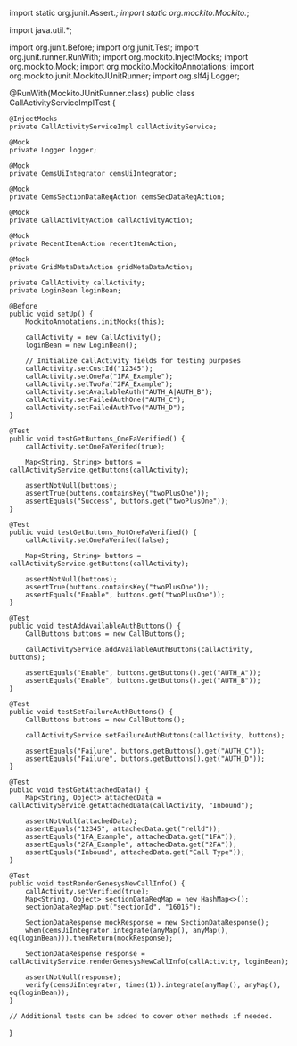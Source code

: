 import static org.junit.Assert.*;
import static org.mockito.Mockito.*;

import java.util.*;

import org.junit.Before;
import org.junit.Test;
import org.junit.runner.RunWith;
import org.mockito.InjectMocks;
import org.mockito.Mock;
import org.mockito.MockitoAnnotations;
import org.mockito.junit.MockitoJUnitRunner;
import org.slf4j.Logger;

@RunWith(MockitoJUnitRunner.class)
public class CallActivityServiceImplTest {

    @InjectMocks
    private CallActivityServiceImpl callActivityService;

    @Mock
    private Logger logger;

    @Mock
    private CemsUiIntegrator cemsUiIntegrator;

    @Mock
    private CemsSectionDataReqAction cemsSecDataReqAction;

    @Mock
    private CallActivityAction callActivityAction;

    @Mock
    private RecentItemAction recentItemAction;

    @Mock
    private GridMetaDataAction gridMetaDataAction;

    private CallActivity callActivity;
    private LoginBean loginBean;

    @Before
    public void setUp() {
        MockitoAnnotations.initMocks(this);

        callActivity = new CallActivity();
        loginBean = new LoginBean();

        // Initialize callActivity fields for testing purposes
        callActivity.setCustId("12345");
        callActivity.setOneFa("1FA_Example");
        callActivity.setTwoFa("2FA_Example");
        callActivity.setAvailableAuth("AUTH_A|AUTH_B");
        callActivity.setFailedAuthOne("AUTH_C");
        callActivity.setFailedAuthTwo("AUTH_D");
    }

    @Test
    public void testGetButtons_OneFaVerified() {
        callActivity.setOneFaVerifed(true);

        Map<String, String> buttons = callActivityService.getButtons(callActivity);

        assertNotNull(buttons);
        assertTrue(buttons.containsKey("twoPlusOne"));
        assertEquals("Success", buttons.get("twoPlusOne"));
    }

    @Test
    public void testGetButtons_NotOneFaVerified() {
        callActivity.setOneFaVerifed(false);

        Map<String, String> buttons = callActivityService.getButtons(callActivity);

        assertNotNull(buttons);
        assertTrue(buttons.containsKey("twoPlusOne"));
        assertEquals("Enable", buttons.get("twoPlusOne"));
    }

    @Test
    public void testAddAvailableAuthButtons() {
        CallButtons buttons = new CallButtons();

        callActivityService.addAvailableAuthButtons(callActivity, buttons);

        assertEquals("Enable", buttons.getButtons().get("AUTH_A"));
        assertEquals("Enable", buttons.getButtons().get("AUTH_B"));
    }

    @Test
    public void testSetFailureAuthButtons() {
        CallButtons buttons = new CallButtons();

        callActivityService.setFailureAuthButtons(callActivity, buttons);

        assertEquals("Failure", buttons.getButtons().get("AUTH_C"));
        assertEquals("Failure", buttons.getButtons().get("AUTH_D"));
    }

    @Test
    public void testGetAttachedData() {
        Map<String, Object> attachedData = callActivityService.getAttachedData(callActivity, "Inbound");

        assertNotNull(attachedData);
        assertEquals("12345", attachedData.get("relld"));
        assertEquals("1FA_Example", attachedData.get("1FA"));
        assertEquals("2FA_Example", attachedData.get("2FA"));
        assertEquals("Inbound", attachedData.get("Call Type"));
    }

    @Test
    public void testRenderGenesysNewCallInfo() {
        callActivity.setVerified(true);
        Map<String, Object> sectionDataReqMap = new HashMap<>();
        sectionDataReqMap.put("sectionId", "16015");

        SectionDataResponse mockResponse = new SectionDataResponse();
        when(cemsUiIntegrator.integrate(anyMap(), anyMap(), eq(loginBean))).thenReturn(mockResponse);

        SectionDataResponse response = callActivityService.renderGenesysNewCallInfo(callActivity, loginBean);

        assertNotNull(response);
        verify(cemsUiIntegrator, times(1)).integrate(anyMap(), anyMap(), eq(loginBean));
    }

    // Additional tests can be added to cover other methods if needed.
}
